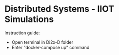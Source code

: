# Distributed Systems - IIOT Simulations

Instruction guide:

*   Open terminal in Di2x-D folder
*   Enter "docker-compose up" command